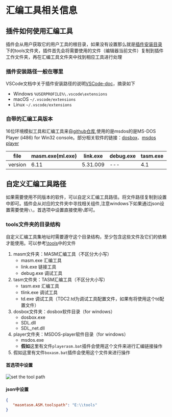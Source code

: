 # 汇编工具相关信息

## 插件如何使用汇编工具

插件会从用户获取它的用户工具的根目录，如果没有设置那么就是[插件安装目录](#插件安装路径一般在哪里)
下的tools文件夹，插件首先会将需要使用的文件（编辑器当前文件）复制到插件工作文件夹，再在汇编工具文件夹中找到相应工具进行处理

### 插件安装路径一般在哪里

VSCode文档中关于插件安装路径的说明[VSCode-doc](https://code.visualstudio.com/docs/editor/extension-gallery#_where-are-extensions-installed)，摘录如下

- Windows `%USERPROFILE%\.vscode\extensions`
- macOS `~/.vscode/extensions`
- Linux `~/.vscode/extensions`


### 自带的汇编工具版本

16位环境模拟工具和汇编工具来自[github仓库](https://github.com/xsro/VSC-ASMtasks/releases),使用的是msdos的是MS-DOS Player (i486) for Win32 console。部分相关软件的链接：[dosbox](https://dosbox.com)、[msdos player](http://takeda-toshiya.my.coocan.jp/msdos)

| file    | masm.exe(ml.exe) | link.exe | debug.exe | tasm.exe | tlink.exe | td.exe | dosbox | msdos     |
| ------- | ---------------- | -------- | --------- | -------- | --------- | ------ | ------ | --------- |
| version | 6.11             | 5.31.009 | ---       | 4.1      | 7.1.30.1  | --     | 0.74-3 | 4/10/2020 |

## 自定义汇编工具路径

如果需要使用不同版本的软件，可以自定义汇编工具路径。将文件路径复制到设置中即可。插件会从对应的文件夹中寻找相关组件,注意windows下如果通过json设置需要使用`\\`，首选项中设置直接使用`\`即可。

### tools文件夹的目录结构

自定义汇编工具集地址时需要遵守这个目录结构，至少包含这些文件及它们的依赖才能使用。可以参考[\tools](..\..\tools)中的文件

1. masm文件夹：MASM汇编工具（不区分大小写）
   - masm.exe 汇编工具
   - link.exe 链接工具
   - debug.exe 调试工具
2. tasm文件夹：TASM汇编工具（不区分大小写）
   - tasm.exe 汇编工具
   - tlink.exe 调试工具
   - td.exe 调试工具（TDC2.td为调试工具配置文件，如果有将使用这个td配置文件）
3. dosbox文件夹：dosbox软件目录（for windows）
   - dosbox.exe
   - SDL.dll
   - SDL_net.dll
4. player文件夹：MSDOS-player软件目录（for windows）
   - msdos.exe
   - **假如**这里有文件`playerasm.bat`插件会使用这个文件来进行汇编链接操作
5. 假如这里有文件`boxasm.bat`插件会使用这个文件来进行操作


#### 首选项中设置

![set the tool path](../pics/settools.gif)

#### json中设置

```json
{
   "masmtasm.ASM.toolspath": "E:\\tools"
}
```
